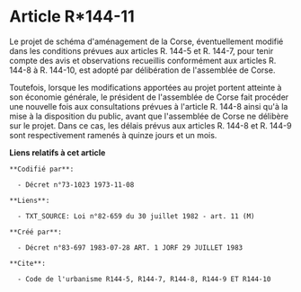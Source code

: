 # Article R*144-11

Le projet de schéma d'aménagement de la Corse, éventuellement modifié dans les conditions prévues aux articles R. 144-5 et R.
144-7, pour tenir compte des avis et observations recueillis conformément aux articles R. 144-8 à R. 144-10, est adopté par
délibération de l'assemblée de Corse.

Toutefois, lorsque les modifications apportées au projet portent atteinte à son économie générale, le président de
l'assemblée de Corse fait procéder une nouvelle fois aux consultations prévues à l'article R. 144-8 ainsi qu'à la mise à la
disposition du public, avant que l'assemblée de Corse ne délibère sur le projet. Dans ce cas, les délais prévus aux articles
R. 144-8 et R. 144-9 sont respectivement ramenés à quinze jours et un mois.

**Liens relatifs à cet article**

	**Codifié par**:

	  - Décret n°73-1023 1973-11-08

	**Liens**:

	  - TXT_SOURCE: Loi n°82-659 du 30 juillet 1982 - art. 11 (M)

	**Créé par**:

	  - Décret n°83-697 1983-07-28 ART. 1 JORF 29 JUILLET 1983

	**Cite**:

	  - Code de l'urbanisme R144-5, R144-7, R144-8, R144-9 ET R144-10
